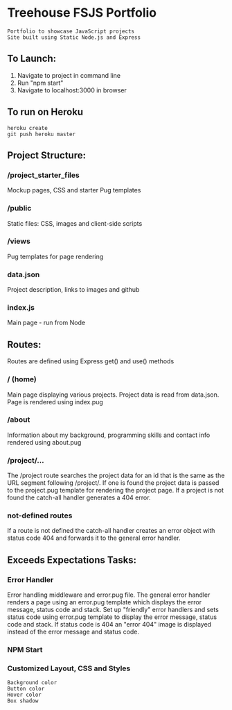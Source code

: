 # Treehouse FSJS Portfolio
    Portfolio to showcase JavaScript projects
    Site built using Static Node.js and Express 

## To Launch: ##
1. Navigate to project in command line
2. Run "npm start" 
3. Navigate to localhost:3000 in browser

## To run on Heroku
```
heroku create
git push heroku master
```


## Project Structure: ##

### /project_starter_files ### 
Mockup pages, CSS and starter Pug templates

### /public ###
Static files: CSS, images and client-side scripts

### /views ###
Pug templates for page rendering

### data.json ###
Project description, links to images and github

### index.js ###
Main page - run from Node

## Routes: ##
Routes are defined using Express get() and use() methods

### / (home) ###
Main page displaying various projects. Project data is read from data.json. Page is rendered using index.pug

### /about ###
Information about my background, programming skills and contact info rendered using about.pug

### /project/... ###
The /project route searches the project data for an id that is the same as the URL segment following /project/. If one is found the project data is passed to the project.pug template for rendering the project page. If a project is not found the catch-all handler generates a 404 error.

### not-defined routes ###
If a route is not defined the catch-all handler creates an error object with status code 404 and forwards it to the general error handler.

## Exceeds Expectations Tasks: ##

### Error Handler ###
Error handling middleware and error.pug file.
The general error handler renders a page using an error.pug template which displays the error message, status code and stack.
Set up "friendly" error handlers and sets status code using error.pug template to display the error message, status code and stack. If status code is 404 an "error 404" image is displayed instead of the error message and status code.

### NPM Start ### 
    
### Customized Layout, CSS and Styles ###
    Background color
    Button color
    Hover color
    Box shadow
        
